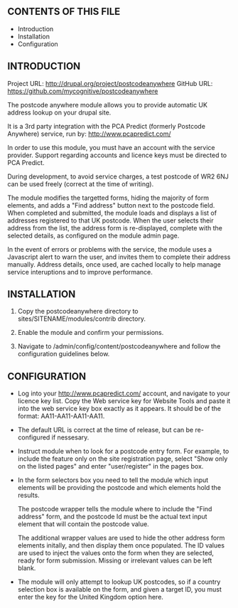 
CONTENTS OF THIS FILE
---------------------

 * Introduction
 * Installation
 * Configuration


INTRODUCTION
------------

 Project URL: http://drupal.org/project/postcodeanywhere
 GitHub URL:  https://github.com/mycognitive/postcodeanywhere

 The postcode anywhere module allows you to provide automatic UK address lookup
 on your drupal site.

 It is a 3rd party integration with the PCA Predict (formerly Postcode Anywhere) service,
 run by: http://www.pcapredict.com/

 In order to use this module, you must have an account with the service provider.
 Support regarding accounts and licence keys must be directed to PCA Predict.

 During development, to avoid service charges, a test postcode of WR2 6NJ can
 be used freely (correct at the time of writing).

 The module modifies the targetted forms, hiding the majority of form elements,
 and adds a "Find address" button next to the postcode field.
 When completed and submitted, the module loads and displays a list of addresses
 registered to that UK postcode. When the user selects their address from the
 list, the address form is re-displayed, complete with the selected details, as
 configured on the module admin page.

 In the event of errors or problems with the service, the module uses a
 Javascript alert to warn the user, and invites them to complete their address
 manually. Address details, once used, are cached locally to help manage service
 interuptions and to improve performance.


INSTALLATION
------------

 1. Copy the postcodeanywhere directory to sites/SITENAME/modules/contrib directory.

 2. Enable the module and confirm your permissions.

 3. Navigate to /admin/config/content/postcodeanywhere and follow the configuration
    guidelines below.


 CONFIGURATION
 -------------

 * Log into your http://www.pcapredict.com/ account, and navigate to your licence
   key list. Copy the Web service key for Website Tools and paste it into the
   web service key box exactly as it appears. It should be of the format:
   AA11-AA11-AA11-AA11.

 * The default URL is correct at the time of release, but can be re-configured
   if nessesary.

 * Instruct module when to look for a postcode entry form. For example,
   to include the feature only on the site registration page, select "Show only
   on the listed pages" and enter "user/register" in the pages box.

 * In the form selectors box you need to tell the module which input elements
   will be providing the postcode and which elements hold the results.

   The postcode wrapper tells the module where to include the "Find address"
   form, and the postcode Id must be the actual text input element that will
   contain the postcode value.

   The additional wrapper values are used to hide the other address form
   elements initally, and then display them once populated. The ID values are
   used to inject the values onto the form when they are selected, ready for
   form submission. Missing or irrelevant values can be left blank.

 * The module will only attempt to lookup UK postcodes, so if a country
   selection box is available on the form, and given a target ID, you must enter
   the key for the United Kingdom option here.
